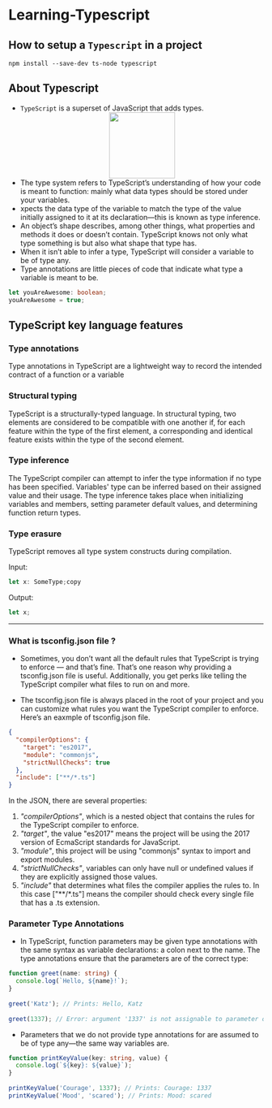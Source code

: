 # Learning-Typescript

## How to setup a `Typescript` in a project

```
npm install --save-dev ts-node typescript
```

## About Typescript
- `TypeScript` is a superset of JavaScript that adds types.
  <div align="center"> <img src="https://github.com/VinitGurjar/Learning-Typescript/assets/97173586/0b6e1b33-1996-4e4b-a9d7-a0a79801d1d6"   width="130" height="130"> </div>
- The type system refers to TypeScript’s understanding of how your code is meant to function: mainly what data types should be stored under your variables.
- xpects the data type of the variable to match the type of the value initially assigned to it at its declaration—this is known as type inference.
- An object’s shape describes, among other things, what properties and methods it does or doesn’t contain. TypeScript knows not only what type something is but also 
   what shape that type has.
- When it isn’t able to infer a type, TypeScript will consider a variable to be of type any.
- Type annotations are little pieces of code that indicate what type a variable is meant to be.

```typescript
let youAreAwesome: boolean;
youAreAwesome = true;
```
## TypeScript key language features
### Type annotations 
Type annotations in TypeScript are a lightweight way to record the intended contract of a function or a variable

### Structural typing
TypeScript is a structurally-typed language. In structural typing, two elements are considered to be compatible with one another if, for each feature within the type of the first element, a corresponding and identical feature exists within the type of the second element.

### Type inference
The TypeScript compiler can attempt to infer the type information if no type has been specified. Variables' type can be inferred based on their assigned value and their usage. The type inference takes place when initializing variables and members, setting parameter default values, and determining function return types.

### Type erasure
TypeScript removes all type system constructs during compilation.

Input:
```typescript
let x: SomeType;copy
```

Output:

```javascript
let x;
```

---

### What is tsconfig.json file ?
- Sometimes, you don’t want all the default rules that TypeScript is trying to enforce — and that’s fine. That’s one reason why providing a tsconfig.json file is useful. Additionally, you get perks like telling the TypeScript compiler what files to run on and more.

- The tsconfig.json file is always placed in the root of your project and you can customize what rules you want the TypeScript compiler to enforce. Here’s an 
eaxmple of tsconfig.json file.
```json
{
  "compilerOptions": {
    "target": "es2017",
    "module": "commonjs",
    "strictNullChecks": true
  },
  "include": ["**/*.ts"]
}
```
In the JSON, there are several properties:

1. *"compilerOptions"*, which is a nested object that contains the rules for the TypeScript compiler to enforce.
2. *"target"*, the value "es2017" means the project will be using the 2017 version of EcmaScript standards for JavaScript.
3. *"module"*, this project will be using "commonjs" syntax to import and export modules.
4. *"strictNullChecks"*, variables can only have null or undefined values if they are explicitly assigned those values.
5. *"include"* that determines what files the compiler applies the rules to. In this case ["**/*.ts"] means the compiler should check every single file that has a .ts extension.

### Parameter Type Annotations
- In TypeScript, function parameters may be given type annotations with the same syntax as variable declarations: a colon next to the name. The type annotations ensure that the parameters are of the correct type:
```typescript
function greet(name: string) {
  console.log(`Hello, ${name}!`);
}
 
greet('Katz'); // Prints: Hello, Katz  
 
greet(1337); // Error: argument '1337' is not assignable to parameter of type 'string'
```
- Parameters that we do not provide type annotations for are assumed to be of type any—the same way variables are.
```typescript
function printKeyValue(key: string, value) {
  console.log(`${key}: ${value}`);
}
 
printKeyValue('Courage', 1337); // Prints: Courage: 1337
printKeyValue('Mood', 'scared'); // Prints: Mood: scared
```



